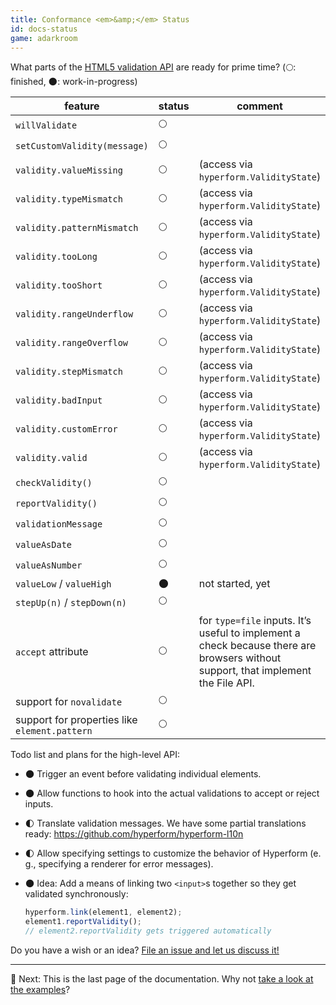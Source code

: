 ```yaml
---
title: Conformance <em>&amp;</em> Status
id: docs-status
game: adarkroom
---
```

What parts of the [HTML5 validation
API](https://html.spec.whatwg.org/multipage/forms.html#constraints) are ready
for prime time? (:full_moon:: finished, :new_moon:: work-in-progress)

| feature                      | status      | comment            |
| ---------------------------- | ----------- | ------------------ |
| `willValidate`               | :full_moon: | |
| `setCustomValidity(message)` | :full_moon: | |
| `validity.valueMissing`      | :full_moon: | (access via `hyperform.ValidityState`) |
| `validity.typeMismatch`      | :full_moon: | (access via `hyperform.ValidityState`) |
| `validity.patternMismatch`   | :full_moon: | (access via `hyperform.ValidityState`) |
| `validity.tooLong`           | :full_moon: | (access via `hyperform.ValidityState`) |
| `validity.tooShort`          | :full_moon: | (access via `hyperform.ValidityState`) |
| `validity.rangeUnderflow`    | :full_moon: | (access via `hyperform.ValidityState`) |
| `validity.rangeOverflow`     | :full_moon: | (access via `hyperform.ValidityState`) |
| `validity.stepMismatch`      | :full_moon: | (access via `hyperform.ValidityState`) |
| `validity.badInput`          | :full_moon: | (access via `hyperform.ValidityState`) |
| `validity.customError`       | :full_moon: | (access via `hyperform.ValidityState`) |
| `validity.valid`             | :full_moon: | (access via `hyperform.ValidityState`) |
| `checkValidity()`            | :full_moon: | |
| `reportValidity()`           | :full_moon: | |
| `validationMessage`          | :full_moon: | |
| `valueAsDate`                | :full_moon: | |
| `valueAsNumber`              | :full_moon: | |
| `valueLow` / `valueHigh`     | :new_moon:  | not started, yet   |
| `stepUp(n)` / `stepDown(n)`  | :full_moon: | |
| `accept` attribute           | :full_moon: | for `type=file` inputs. It’s useful to implement a check because there are browsers without support, that implement the File API. |
| support for `novalidate`     | :full_moon: | |
| support for properties like `element.pattern` | :full_moon: | |

Todo list and plans for the high-level API:

*   :new_moon: Trigger an event before validating individual elements.

*   :new_moon: Allow functions to hook into the actual validations to accept or
    reject inputs.

*   :first_quarter_moon: Translate validation messages. We have some partial
    translations ready: https://github.com/hyperform/hyperform-l10n

*   :first_quarter_moon: Allow specifying settings to customize the behavior of
    Hyperform (e. g., specifying a renderer for error messages).

*   :new_moon: Idea: Add a means of linking two `<input>`s together so they get
    validated synchronously:

    ```js
    hyperform.link(element1, element2);
    element1.reportValidity();
    // element2.reportValidity gets triggered automatically
    ```

Do you have a wish or an idea? [File an issue and let us discuss
it!](https://github.com/hyperform/hyperform/issues/new)

----

:gem: Next: This is the last page of the documentation. Why not [take a look at
the examples](../examples.html)?
